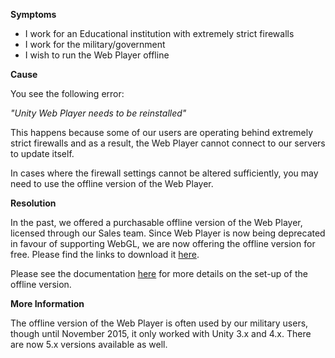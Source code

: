 
        

**Symptoms** 

*   I work for an Educational institution with extremely strict firewalls
*   I work for the military/government
*   I wish to run the Web Player offline

**Cause** 

You see the following error: 

*"Unity Web Player needs to be reinstalled"* 

This happens because some of our users are operating behind extremely strict firewalls and as a result, the Web Player cannot connect to our servers to update itself.

In cases where the firewall settings cannot be altered sufficiently, you may need to use the offline version of the Web Player.

**Resolution** 

In the past, we offered a purchasable offline version of the Web Player, licensed through our Sales team. Since Web Player is now being deprecated in favour of supporting WebGL, we are now offering the offline version for free. Please find the links to download it [here](http://forum.unity3d.com/threads/offline-web-player-installers.367715/).  

Please see the documentation [here](http://docs.unity3d.com/Manual/SecuritySandbox.html) for more details on the set-up of the offline version.

**More Information** 

The offline version of the Web Player is often used by our military users, though until November 2015, it only worked with Unity 3.x and 4.x. There are now 5.x versions available as well.

      